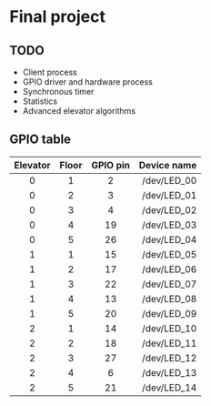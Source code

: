 # Final project

## TODO
- Client process
- GPIO driver and hardware process
- Synchronous timer
- Statistics
- Advanced elevator algorithms

## GPIO table

| Elevator | Floor | GPIO pin | Device name |
| :------: | :---: | :------: | ----------: | 
| 0 | 1 |  2 | /dev/LED_00 |
| 0 | 2 |  3 | /dev/LED_01 |
| 0 | 3 |  4 | /dev/LED_02 |
| 0 | 4 | 19 | /dev/LED_03 |
| 0 | 5 | 26 | /dev/LED_04 |
| 1 | 1 | 15 | /dev/LED_05 |
| 1 | 2 | 17 | /dev/LED_06 |
| 1 | 3 | 22 | /dev/LED_07 |
| 1 | 4 | 13 | /dev/LED_08 |
| 1 | 5 | 20 | /dev/LED_09 |
| 2 | 1 | 14 | /dev/LED_10 |
| 2 | 2 | 18 | /dev/LED_11 |
| 2 | 3 | 27 | /dev/LED_12 |
| 2 | 4 |  6 | /dev/LED_13 |
| 2 | 5 | 21 | /dev/LED_14 |
